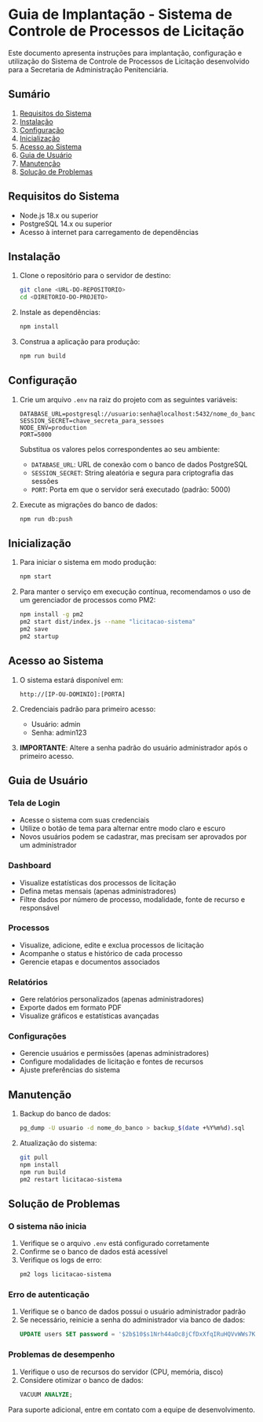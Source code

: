 # Guia de Implantação - Sistema de Controle de Processos de Licitação

Este documento apresenta instruções para implantação, configuração e utilização do Sistema de Controle de Processos de Licitação desenvolvido para a Secretaria de Administração Penitenciária.

## Sumário

1. [Requisitos do Sistema](#requisitos-do-sistema)
2. [Instalação](#instalação)
3. [Configuração](#configuração)
4. [Inicialização](#inicialização)
5. [Acesso ao Sistema](#acesso-ao-sistema)
6. [Guia de Usuário](#guia-de-usuário)
7. [Manutenção](#manutenção)
8. [Solução de Problemas](#solução-de-problemas)

## Requisitos do Sistema

- Node.js 18.x ou superior
- PostgreSQL 14.x ou superior
- Acesso à internet para carregamento de dependências

## Instalação

1. Clone o repositório para o servidor de destino:
   ```bash
   git clone <URL-DO-REPOSITORIO>
   cd <DIRETORIO-DO-PROJETO>
   ```

2. Instale as dependências:
   ```bash
   npm install
   ```

3. Construa a aplicação para produção:
   ```bash
   npm run build
   ```

## Configuração

1. Crie um arquivo `.env` na raiz do projeto com as seguintes variáveis:

   ```env
   DATABASE_URL=postgresql://usuario:senha@localhost:5432/nome_do_banco
   SESSION_SECRET=chave_secreta_para_sessoes
   NODE_ENV=production
   PORT=5000
   ```

   Substitua os valores pelos correspondentes ao seu ambiente:
   - `DATABASE_URL`: URL de conexão com o banco de dados PostgreSQL
   - `SESSION_SECRET`: String aleatória e segura para criptografia das sessões
   - `PORT`: Porta em que o servidor será executado (padrão: 5000)

2. Execute as migrações do banco de dados:
   ```bash
   npm run db:push
   ```

## Inicialização

1. Para iniciar o sistema em modo produção:
   ```bash
   npm start
   ```

2. Para manter o serviço em execução contínua, recomendamos o uso de um gerenciador de processos como PM2:
   ```bash
   npm install -g pm2
   pm2 start dist/index.js --name "licitacao-sistema"
   pm2 save
   pm2 startup
   ```

## Acesso ao Sistema

1. O sistema estará disponível em:
   ```
   http://[IP-OU-DOMINIO]:[PORTA]
   ```

2. Credenciais padrão para primeiro acesso:
   - Usuário: admin
   - Senha: admin123

3. **IMPORTANTE**: Altere a senha padrão do usuário administrador após o primeiro acesso.

## Guia de Usuário

### Tela de Login

- Acesse o sistema com suas credenciais
- Utilize o botão de tema para alternar entre modo claro e escuro
- Novos usuários podem se cadastrar, mas precisam ser aprovados por um administrador

### Dashboard

- Visualize estatísticas dos processos de licitação
- Defina metas mensais (apenas administradores)
- Filtre dados por número de processo, modalidade, fonte de recurso e responsável

### Processos

- Visualize, adicione, edite e exclua processos de licitação
- Acompanhe o status e histórico de cada processo
- Gerencie etapas e documentos associados

### Relatórios

- Gere relatórios personalizados (apenas administradores)
- Exporte dados em formato PDF
- Visualize gráficos e estatísticas avançadas

### Configurações

- Gerencie usuários e permissões (apenas administradores)
- Configure modalidades de licitação e fontes de recursos
- Ajuste preferências do sistema

## Manutenção

1. Backup do banco de dados:
   ```bash
   pg_dump -U usuario -d nome_do_banco > backup_$(date +%Y%m%d).sql
   ```

2. Atualização do sistema:
   ```bash
   git pull
   npm install
   npm run build
   pm2 restart licitacao-sistema
   ```

## Solução de Problemas

### O sistema não inicia

1. Verifique se o arquivo `.env` está configurado corretamente
2. Confirme se o banco de dados está acessível
3. Verifique os logs de erro:
   ```bash
   pm2 logs licitacao-sistema
   ```

### Erro de autenticação

1. Verifique se o banco de dados possui o usuário administrador padrão
2. Se necessário, reinicie a senha do administrador via banco de dados:
   ```sql
   UPDATE users SET password = '$2b$10$s1Nrh44aOc8jCfDxXfqIRuHQVvWWs7K0y2yKpjRlIXDxM9eRmMO/2' WHERE username = 'admin';
   ```

### Problemas de desempenho

1. Verifique o uso de recursos do servidor (CPU, memória, disco)
2. Considere otimizar o banco de dados:
   ```sql
   VACUUM ANALYZE;
   ```

Para suporte adicional, entre em contato com a equipe de desenvolvimento.